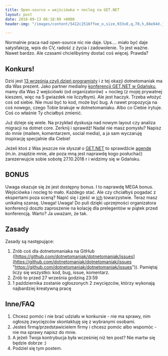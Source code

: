 ```yaml
---
title: Open-source = wejściówka + nocleg na GET.NET
layout: post
date: 2018-09-13 06:18:09 +0000
header-img: "/images/content/5412c2516ffee_o,size,933x0,q,70,h,88e84d.jpg"

---
```

Normalnie praca nad open-source nic nie daje. Ups.... miało być daje satysfakcję, wpis do CV, radość z życia i zadowolenie. To jest ważne. Nawet bardzo. Ale czasami chcielibyśmy dostać coś więcej. Prawda?

## Konkurs!

Dziś jest [13 września czyli dzień programisty](https://pl.wikipedia.org/wiki/Dzie%C5%84_Programisty) i z tej okazji dotnetomaniak ma dla Was prezent. Jako partner medialny [konferencji GET.NET w Gdańsku](https://konferencjaget.net/pl/gdansk), mamy dla Was 2 wejściówki (od organizatorów) + nocleg (z mojej prywatnej kieszeni, więc na 5 gwiazdek nie liczyłbym). Ale jest haczyk. Trzeba włożyć coś od siebie. Nie musi być to kod, może być bug. A nawet propozycja na coś nowego, czego Tobie brakuje w dotnetomaniaku. Albo co Ciebie irytuje. Coś co właśnie Ty chciałbyś zmienić.

Już dzieje się wiele. Na przykład dyskusja nad nowym layout czy analiza migracji na dotnet core. Zerknij i sprawdź! Nadal nie masz pomysłu? Napisz do mnie (mailem, komentarzem, social media), a ja sam wyczaruję inspirację specjalnie dla Ciebie!

Jeżeli ktoś z Was jeszcze nie słyszał o [GET.NET](https://konferencjaget.net/pl/gdansk) to sprawdźcie [agendę ](https://konferencjaget.net/pl/gdansk/program)(m.in. znajdzie mnie, ale poza mną jest naprawdę kogo posłuchać) zarezerwujcie sobie sobotę 27.10.2018 r i widzimy się w Gdańsku.

## BONUS

Uwaga okazuje się że jest dostępny bonus. I to naprawdę MEGA bonus. Wejściówka i nocleg to mało. Każdego stać. Ale czy chciałbyś pogadać z ekspertami poza sceną? Napić się i zjeść w [ich](https://konferencjaget.net/pl/gdansk/prelegenci) towarzystwie. Teraz masz unikalną szansę. Uwaga! Uwaga! Do puli dzięki uprzejmości organizatora konferencji doszło zaproszenie na kolację dla prelegentów w piątek przed konferencją. Warto? Ja uważam, że tak.

## Zasady

Zasady są następujące:

1. Zrób coś dla dotnetomaniaka na GitHub ([https://github.com/dotnetomaniak/dotnetomaniak/issues](https://github.com/dotnetomaniak/dotnetomaniak/issues "https://github.com/dotnetomaniak/dotnetomaniak/issues")). Pamiętaj liczy się wszystko: kod, bug, issue, komentarz.
2. Zrób to przed 27 września godziną 23:59
3. 1 października zostanie ogłoszonych 2 zwycięzców, którzy wykonają najbardziej kreatywną pracę

## Inne/FAQ

1. Chcesz pomóc i nie brać udziału w konkursie - nie ma sprawy, nim ogłoszę zwycięzców skontaktuję się z wybranymi osobami.
2. Jesteś firmą/przedstawicielem firmy i chcesz pomóc albo wspomóc - nie ma sprawy napisz do mnie.
3. A jeżeli Twoja kontrybucja była wcześniej niż ten post? Nie martw się będzie dobrze :)
4. Podziel się tym postem.